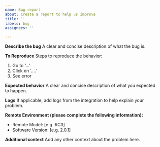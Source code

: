 ```yaml
---
name: Bug report
about: Create a report to help us improve
title: ''
labels: bug
assignees: ''

---
```


**Describe the bug**
A clear and concise description of what the bug is.

**To Reproduce**
Steps to reproduce the behavior:
1. Go to '...'
2. Click on '....'
3. See error

**Expected behavior**
A clear and concise description of what you expected to happen.

**Logs**
If applicable, add logs from the integration to help explain your problem.

**Remote Environment (please complete the following information):**
 - Remote Model: [e.g. RC3]
 - Software Version: [e.g. 2.0.1]

**Additional context**
Add any other context about the problem here.